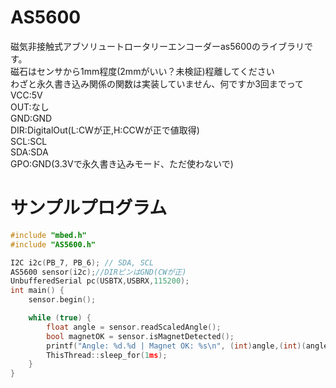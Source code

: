 # AS5600
磁気非接触式アブソリュートロータリーエンコーダーas5600のライブラリです。 \
磁石はセンサから1mm程度(2mmがいい？未検証)程離してください \
わざと永久書き込み関係の関数は実装していません、何ですか3回までって\
VCC:5V \
OUT:なし \
GND:GND \
DIR:DigitalOut(L:CWが正,H:CCWが正で値取得) \
SCL:SCL \
SDA:SDA \
GPO:GND(3.3Vで永久書き込みモード、ただ使わないで) 

# サンプルプログラム

```c
#include "mbed.h"
#include "AS5600.h"

I2C i2c(PB_7, PB_6); // SDA, SCL
AS5600 sensor(i2c);//DIRピンはGND(CWが正)
UnbufferedSerial pc(USBTX,USBRX,115200);
int main() {
    sensor.begin();

    while (true) {
        float angle = sensor.readScaledAngle();
        bool magnetOK = sensor.isMagnetDetected();
        printf("Angle: %d.%d | Magnet OK: %s\n", (int)angle,(int)(angle*100.)%100, magnetOK ? "Yes" : "No");
        ThisThread::sleep_for(1ms);
    }
}
```
